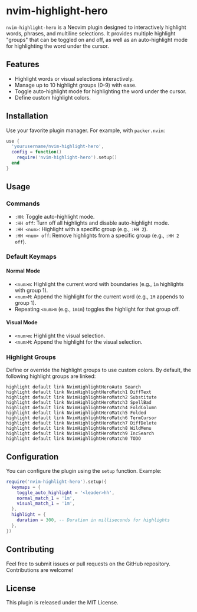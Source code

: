 
# nvim-highlight-hero

`nvim-highlight-hero` is a Neovim plugin designed to interactively highlight words, phrases, and multiline selections. It provides multiple highlight "groups" that can be toggled on and off, as well as an auto-highlight mode for highlighting the word under the cursor.

## Features

- Highlight words or visual selections interactively.
- Manage up to 10 highlight groups (0-9) with ease.
- Toggle auto-highlight mode for highlighting the word under the cursor.
- Define custom highlight colors.

## Installation

Use your favorite plugin manager. For example, with `packer.nvim`:

```lua
use {
  'yourusername/nvim-highlight-hero',
  config = function()
    require('nvim-highlight-hero').setup()
  end
}
```

## Usage

### Commands

- `:HH`: Toggle auto-highlight mode.
- `:HH off`: Turn off all highlights and disable auto-highlight mode.
- `:HH <num>`: Highlight with a specific group (e.g., `:HH 2`).
- `:HH <num> off`: Remove highlights from a specific group (e.g., `:HH 2 off`).

### Default Keymaps

#### Normal Mode
- `<num>m`: Highlight the current word with boundaries (e.g., `1m` highlights with group 1).
- `<num>M`: Append the highlight for the current word (e.g., `1M` appends to group 1).
- Repeating `<num>m` (e.g., `1m1m`) toggles the highlight for that group off.

#### Visual Mode
- `<num>m`: Highlight the visual selection.
- `<num>M`: Append the highlight for the visual selection.

### Highlight Groups

Define or override the highlight groups to use custom colors. By default, the following highlight groups are linked:

```vim
highlight default link NvimHighlightHeroAuto Search
highlight default link NvimHighlightHeroMatch1 DiffText
highlight default link NvimHighlightHeroMatch2 Substitute
highlight default link NvimHighlightHeroMatch3 SpellBad
highlight default link NvimHighlightHeroMatch4 FoldColumn
highlight default link NvimHighlightHeroMatch5 Folded
highlight default link NvimHighlightHeroMatch6 TermCursor
highlight default link NvimHighlightHeroMatch7 DiffDelete
highlight default link NvimHighlightHeroMatch8 WildMenu
highlight default link NvimHighlightHeroMatch9 IncSearch
highlight default link NvimHighlightHeroMatch0 TODO
```

## Configuration

You can configure the plugin using the `setup` function. Example:

```lua
require('nvim-highlight-hero').setup({
  keymaps = {
    toggle_auto_highlight = '<leader>hh',
    normal_match_1 = '1m',
    visual_match_1 = '1m',
  },
  highlight = {
    duration = 300, -- Duration in milliseconds for highlights
  },
})
```

## Contributing

Feel free to submit issues or pull requests on the GitHub repository. Contributions are welcome!

## License

This plugin is released under the MIT License.
